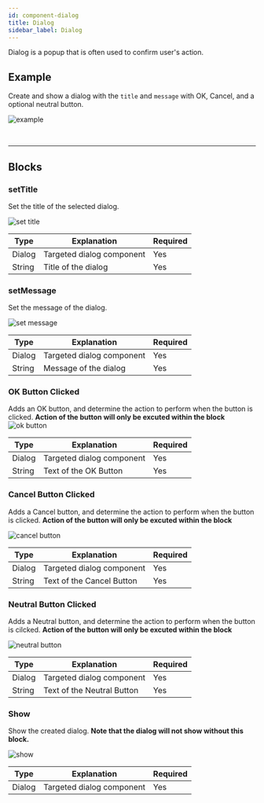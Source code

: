 ```yaml
---
id: component-dialog
title: Dialog
sidebar_label: Dialog
---
```


Dialog is a popup that is often used to confirm user's action.

## Example

Create and show a dialog with the `title` and `message` with OK, Cancel, and a optional neutral button.

![example](assets/dialog/example.png)

<br/>

--------------------

## Blocks

### setTitle

Set the title of the selected dialog. 

![set title](assets/dialog/set-title.png)

| Type   | Explanation              | Required |
| ------ | -------------------------| -------- |
| Dialog | Targeted dialog component| Yes      |
| String | Title of the dialog      | Yes      |

### setMessage

Set the message of the dialog. 

![set message](assets/dialog/set-message.png)

| Type   | Explanation              | Required |
| ------ | -------------------------| -------- |
| Dialog | Targeted dialog component| Yes      |
| String | Message of the dialog    | Yes      |


### OK Button Clicked

Adds an OK button, and determine the action to perform when the button is clicked.
**Action of the button will only be excuted within the block**
![ok button](assets/dialog/ok-button.png)

| Type   | Explanation              | Required |
| ------ | -------------------------| -------- |
| Dialog | Targeted dialog component| Yes      |
| String | Text of the OK Button    | Yes      |

### Cancel Button Clicked

Adds a Cancel button, and determine the action to perform when the button is clicked.
**Action of the button will only be excuted within the block**

![cancel button](assets/dialog/cancel-button.png)

| Type   | Explanation               | Required |
| ------ | ------------------------- | -------- |
| Dialog | Targeted dialog component | Yes      |
| String | Text of the Cancel Button | Yes      |

### Neutral Button Clicked

Adds a Neutral button, and determine the action to perform when the button is cilcked.
**Action of the button will only be excuted within the block**

![neutral button](assets/dialog/neutral-button.png)

| Type   | Explanation                | Required |
| ------ | -------------------------- | -------- |
| Dialog | Targeted dialog component  | Yes      |
| String | Text of the Neutral Button | Yes      |

### Show

Show the created dialog. **Note that the dialog will not show without this block.**

![show](assets/dialog/show.png)

| Type   | Explanation              | Required |
| ------ | ------------------------ | -------- |
| Dialog | Targeted dialog component| Yes      |

